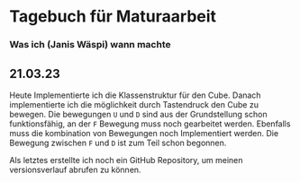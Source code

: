 # Tagebuch für Maturaarbeit
### Was ich (Janis Wäspi) wann machte


## 21.03.23
Heute Implementierte ich die Klassenstruktur für den Cube. Danach implementierte ich die möglichkeit durch Tastendruck den Cube zu bewegen. Die bewegungen `U` und `D` sind aus der Grundstellung schon funktionsfähig, an der `F` Bewegung muss noch gearbeitet werden. Ebenfalls muss die kombination von Bewegungen noch Implementiert werden. Die Bewegung zwischen `F` und `D` ist zum Teil schon begonnen.

Als letztes erstellte ich noch ein GitHub Repository, um meinen versionsverlauf abrufen zu können.